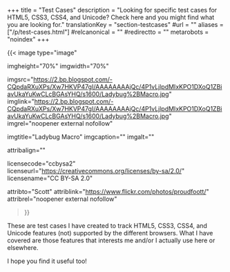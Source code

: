 +++
title = "Test Cases"
description = "Looking for specific test cases for HTML5, CSS3, CSS4, and Unicode? Check here and you might find what you are looking for."
translationKey = "section-testcases"
#url = ""
aliases = ["/p/test-cases.html"]
#relcanonical = ""
#redirectto = ""
metarobots = "noindex"
+++

{{< image
  type="image"

  imgheight="70%"
  imgwidth="70%"

  imgsrc="https://2.bp.blogspot.com/-CQpdaRXuXPs/Xw7HKVP47gI/AAAAAAAAjQc/4P1vLjlpdMIxKPO1DXoQ1ZBiavUkaYuKwCLcBGAsYHQ/s1600/Ladybug%2BMacro.jpg"
  imglink="https://2.bp.blogspot.com/-CQpdaRXuXPs/Xw7HKVP47gI/AAAAAAAAjQc/4P1vLjlpdMIxKPO1DXoQ1ZBiavUkaYuKwCLcBGAsYHQ/s1600/Ladybug%2BMacro.jpg"
  imgrel="noopener external nofollow"

  imgtitle="Ladybug Macro"
  imgcaption=""
  imgalt=""

  attribalign=""

  licensecode="ccbysa2"
  licenseurl="https://creativecommons.org/licenses/by-sa/2.0/"
  licensename="CC BY-SA 2.0"

  attribto="Scott"
  attriblink="https://www.flickr.com/photos/proudfoott/"
  attribrel="noopener external nofollow"
>}}

These are test cases I have created to track HTML5, CSS3, CSS4, and Unicode features (not) supported by the different browsers. What I have covered are those features that interests me and/or I actually use here or elsewhere.

I hope you find it useful too!
